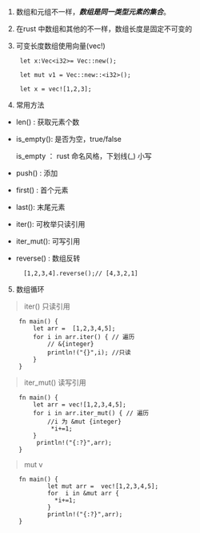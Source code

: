 1. 数组和元组不一样，***数组是同一类型元素的集合***。

2. 在rust 中数组和其他的不一样，数组长度是固定不可变的

3. 可变长度数组使用向量(vec!)

        let x:Vec<i32>= Vec::new();

        let mut v1 = Vec::new::<i32>();

        let x = vec![1,2,3];

4. 常用方法

+ len() : 获取元素个数

+ is_empty(): 是否为空，true/false  

   is_empty ： rust 命名风格，下划线(_) 小写

+ push() : 添加

+ first() : 首个元素

+ last(): 末尾元素

+ iter(): 可枚举只读引用

+ iter_mut(): 可写引用

+ reverse() : 数组反转

        [1,2,3,4].reverse();// [4,3,2,1]

5. 数组循环

> iter() 只读引用

        fn main() {
            let arr =  [1,2,3,4,5];
            for i in arr.iter() { // 遍历
                // &{integer}
                println!("{}",i); //只读 
            }
        }    

> iter_mut() 读写引用

        fn main() {
            let arr = vec![1,2,3,4,5];
            for i in arr.iter_mut() { // 遍历
                //i 为 &mut {integer}
                 *i+=1;
            }  
             println!("{:?}",arr);
        }

> mut v

        fn main() {
                let mut arr =  vec![1,2,3,4,5];
                for  i in &mut arr {
                  *i+=1;
                }
                println!("{:?}",arr);
        }